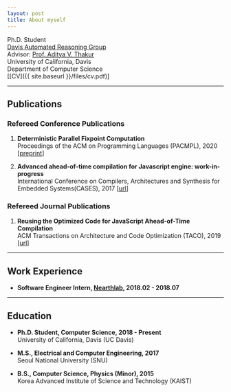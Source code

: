 ```yaml
---
layout: post
title: About myself
---
```


Ph.D. Student  
[Davis Automated Reasoning Group](https://95616ARG.github.io/)  
Advisor: [Prof. Aditya V. Thakur](https://thakur.cs.ucdavis.edu/)  
University of California, Davis  
Department of Computer Science  
[[CV]({{ site.baseurl }}/files/cv.pdf)]  

<!--Forging novel techniques, finding interesting applications.-->

----
## Publications

### Refereed Conference Publications
1. **Deterministic Parallel Fixpoint Computation**  
   Proceedings of the ACM on Programming Languages (PACMPL), 2020
   [[preprint](https://arxiv.org/abs/1909.05951)]

2. **Advanced ahead-of-time compilation for Javascript engine: work-in-progress**  
   International Conference on Compilers, Architectures and Synthesis for Embedded Systems(CASES), 2017
   [[url](https://doi.org/10.1145/3125501.3125512)]

### Refereed Journal Publications
1. **Reusing the Optimized Code for JavaScript Ahead-of-Time Compilation**  
   ACM Transactions on Architecture and Code Optimization (TACO), 2019
   [[url](https://doi.org/10.1145/3291056)]


----
## Work Experience

- **Software Engineer Intern, [Nearthlab](https://nearthlab.com), 2018.02 - 2018.07**

----
## Education

- **Ph.D. Student, Computer Science, 2018 - Present**  
  University of California, Davis (UC Davis)

- **M.S.,  Electrical and Computer Engineering, 2017**  
  Seoul National University (SNU)

- **B.S., Computer Science, Physics (Minor), 2015**  
  Korea Advanced Institute of Science and Technology (KAIST)
